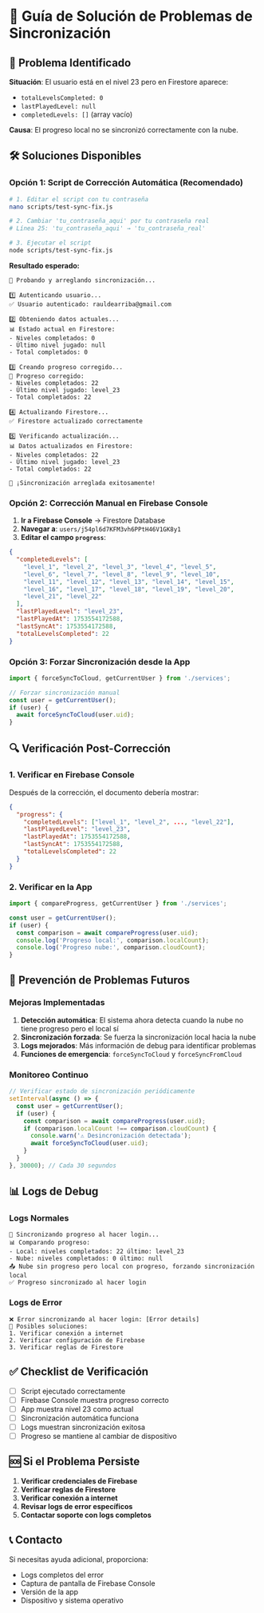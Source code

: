 # 🔧 Guía de Solución de Problemas de Sincronización

## 🚨 Problema Identificado

**Situación**: El usuario está en el nivel 23 pero en Firestore aparece:
- `totalLevelsCompleted: 0`
- `lastPlayedLevel: null`
- `completedLevels: []` (array vacío)

**Causa**: El progreso local no se sincronizó correctamente con la nube.

## 🛠️ Soluciones Disponibles

### **Opción 1: Script de Corrección Automática (Recomendado)**

```bash
# 1. Editar el script con tu contraseña
nano scripts/test-sync-fix.js

# 2. Cambiar 'tu_contraseña_aqui' por tu contraseña real
# Línea 25: 'tu_contraseña_aqui' → 'tu_contraseña_real'

# 3. Ejecutar el script
node scripts/test-sync-fix.js
```

**Resultado esperado:**
```
🔧 Probando y arreglando sincronización...

1️⃣ Autenticando usuario...
✅ Usuario autenticado: rauldearriba@gmail.com

2️⃣ Obteniendo datos actuales...
📊 Estado actual en Firestore:
- Niveles completados: 0
- Último nivel jugado: null
- Total completados: 0

3️⃣ Creando progreso corregido...
📱 Progreso corregido:
- Niveles completados: 22
- Último nivel jugado: level_23
- Total completados: 22

4️⃣ Actualizando Firestore...
✅ Firestore actualizado correctamente

5️⃣ Verificando actualización...
📊 Datos actualizados en Firestore:
- Niveles completados: 22
- Último nivel jugado: level_23
- Total completados: 22

🎉 ¡Sincronización arreglada exitosamente!
```

### **Opción 2: Corrección Manual en Firebase Console**

1. **Ir a Firebase Console** → Firestore Database
2. **Navegar a**: `users/j54pl6d7KFM3vh6PPtH46V1GK8y1`
3. **Editar el campo `progress`**:

```json
{
  "completedLevels": [
    "level_1", "level_2", "level_3", "level_4", "level_5",
    "level_6", "level_7", "level_8", "level_9", "level_10",
    "level_11", "level_12", "level_13", "level_14", "level_15",
    "level_16", "level_17", "level_18", "level_19", "level_20",
    "level_21", "level_22"
  ],
  "lastPlayedLevel": "level_23",
  "lastPlayedAt": 1753554172588,
  "lastSyncAt": 1753554172588,
  "totalLevelsCompleted": 22
}
```

### **Opción 3: Forzar Sincronización desde la App**

```typescript
import { forceSyncToCloud, getCurrentUser } from './services';

// Forzar sincronización manual
const user = getCurrentUser();
if (user) {
  await forceSyncToCloud(user.uid);
}
```

## 🔍 Verificación Post-Corrección

### **1. Verificar en Firebase Console**

Después de la corrección, el documento debería mostrar:
```json
{
  "progress": {
    "completedLevels": ["level_1", "level_2", ..., "level_22"],
    "lastPlayedLevel": "level_23",
    "lastPlayedAt": 1753554172588,
    "lastSyncAt": 1753554172588,
    "totalLevelsCompleted": 22
  }
}
```

### **2. Verificar en la App**

```typescript
import { compareProgress, getCurrentUser } from './services';

const user = getCurrentUser();
if (user) {
  const comparison = await compareProgress(user.uid);
  console.log('Progreso local:', comparison.localCount);
  console.log('Progreso nube:', comparison.cloudCount);
}
```

## 🚀 Prevención de Problemas Futuros

### **Mejoras Implementadas**

1. **Detección automática**: El sistema ahora detecta cuando la nube no tiene progreso pero el local sí
2. **Sincronización forzada**: Se fuerza la sincronización local hacia la nube
3. **Logs mejorados**: Más información de debug para identificar problemas
4. **Funciones de emergencia**: `forceSyncToCloud` y `forceSyncFromCloud`

### **Monitoreo Continuo**

```typescript
// Verificar estado de sincronización periódicamente
setInterval(async () => {
  const user = getCurrentUser();
  if (user) {
    const comparison = await compareProgress(user.uid);
    if (comparison.localCount !== comparison.cloudCount) {
      console.warn('⚠️ Desincronización detectada');
      await forceSyncToCloud(user.uid);
    }
  }
}, 30000); // Cada 30 segundos
```

## 📊 Logs de Debug

### **Logs Normales**
```
🔄 Sincronizando progreso al hacer login...
📊 Comparando progreso:
- Local: niveles completados: 22 último: level_23
- Nube: niveles completados: 0 último: null
📤 Nube sin progreso pero local con progreso, forzando sincronización local
✅ Progreso sincronizado al hacer login
```

### **Logs de Error**
```
❌ Error sincronizando al hacer login: [Error details]
🔧 Posibles soluciones:
1. Verificar conexión a internet
2. Verificar configuración de Firebase
3. Verificar reglas de Firestore
```

## ✅ Checklist de Verificación

- [ ] Script ejecutado correctamente
- [ ] Firebase Console muestra progreso correcto
- [ ] App muestra nivel 23 como actual
- [ ] Sincronización automática funciona
- [ ] Logs muestran sincronización exitosa
- [ ] Progreso se mantiene al cambiar de dispositivo

## 🆘 Si el Problema Persiste

1. **Verificar credenciales de Firebase**
2. **Verificar reglas de Firestore**
3. **Verificar conexión a internet**
4. **Revisar logs de error específicos**
5. **Contactar soporte con logs completos**

## 📞 Contacto

Si necesitas ayuda adicional, proporciona:
- Logs completos del error
- Captura de pantalla de Firebase Console
- Versión de la app
- Dispositivo y sistema operativo 